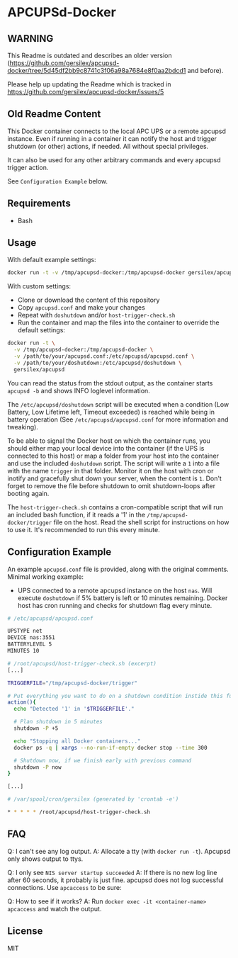 APCUPSd-Docker
==============

WARNING
-------

This Readme is outdated and describes an older version (https://github.com/gersilex/apcupsd-docker/tree/5d45df2bb9c8741c3f06a98a7684e8f0aa2bdcd1 and before).

Please help up updating the Readme which is tracked in https://github.com/gersilex/apcupsd-docker/issues/5

Old Readme Content
------------------

This Docker container connects to the local APC UPS or a remote apcupsd instance. Even if running in a container it can notify the host and trigger shutdown (or other) actions, if needed. All without special privileges.

It can also be used for any other arbitrary commands and every apcupsd trigger action.

See `Configuration Example` below.

Requirements
------------

- Bash

Usage
-----

With default example settings:

```sh
docker run -t -v /tmp/apcupsd-docker:/tmp/apcupsd-docker gersilex/apcupsd
```

With custom settings:

- Clone or download the content of this repository
- Copy `apcupsd.conf` and make your changes
- Repeat with `doshutdown` and/or `host-trigger-check.sh`
- Run the container and map the files into the container to override the default settings:

```sh
docker run -t \
  -v /tmp/apcupsd-docker:/tmp/apcupsd-docker \
  -v /path/to/your/apcupsd.conf:/etc/apcupsd/apcupsd.conf \
  -v /path/to/your/doshutdown:/etc/apcupsd/doshutdown \
  gersilex/apcupsd
```

You can read the status from the stdout output, as the container starts `apcupsd -b` and shows INFO loglevel information.

The `/etc/apcupsd/doshutdown` script will be executed when a condition (Low Battery, Low Lifetime left, Timeout exceeded) is reached while being in battery operation (See `/etc/apcupsd/apcupsd.conf` for more information and tweaking).

To be able to signal the Docker host on which the container runs, you should either map your local device into the container (if the UPS is connected to this host) or map a folder from your host into the container and use the included `doshutdown` script. The script will write a `1` into a file with the name `trigger` in that folder. Monitor it on the host with cron or inotify and gracefully shut down your server, when the content is `1`.
Don't forget to remove the file before shutdown to omit shutdown-loops after booting again.

The `host-trigger-check.sh` contains a cron-compatible script that will run an included bash function, if it reads a '1' in the `/tmp/apcupsd-docker/trigger` file on the host. Read the shell script for instructions on how to use it. It's recommended to run this every minute.

Configuration Example
---------------------

An example `apcupsd.conf` file is provided, along with the original comments. Minimal working example:

- UPS connected to a remote apcupsd instance on the host `nas`. Will execute `doshutdown` if 5% battery is left or 10 minutes remaining. Docker host has cron running and checks for shutdown flag every minute.

```apache
# /etc/apcupsd/apcupsd.conf

UPSTYPE net
DEVICE nas:3551
BATTERYLEVEL 5
MINUTES 10
```

```sh
# /root/apcupsd/host-trigger-check.sh (excerpt)
[...]

TRIGGERFILE="/tmp/apcupsd-docker/trigger"

# Put everything you want to do on a shutdown condition instide this function.
action(){
  echo "Detected '1' in '$TRIGGERFILE'."

  # Plan shutdown in 5 minutes
  shutdown -P +5

  echo "Stopping all Docker containers..."
  docker ps -q | xargs --no-run-if-empty docker stop --time 300

  # Shutdown now, if we finish early with previous command
  shutdown -P now
}

[...]
```

```sh
# /var/spool/cron/gersilex (generated by 'crontab -e')

* * * * * /root/apcupsd/host-trigger-check.sh
```

FAQ
---

Q: I can't see any log output.
A: Allocate a tty (with `docker run -t`). Apcupsd only shows output to ttys.

Q: I only see `NIS server startup succeeded`
A: If there is no new log line after 60 seconds, it probably is just fine. apcupsd does not log successful connections. Use `apcaccess` to be sure:

Q: How to see if it works?
A: Run `docker exec -it <container-name> apcaccess` and watch the output.

License
-------

MIT
